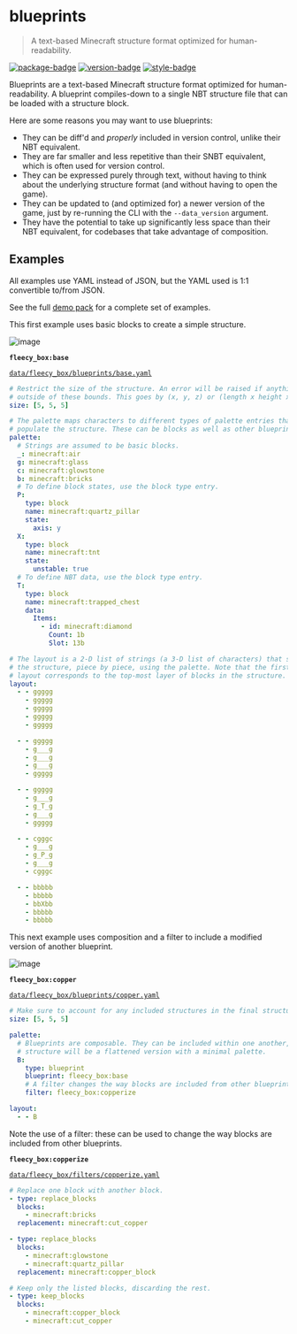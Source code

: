 # blueprints

> A text-based Minecraft structure format optimized for human-readability.

[![package-badge]](https://pypi.python.org/pypi/blueprints/)
[![version-badge]](https://pypi.python.org/pypi/blueprints/)
[![style-badge]](https://github.com/ambv/black)

Blueprints are a text-based Minecraft structure format optimized for human-readability. A blueprint compiles-down to a single NBT structure file that can be loaded with a structure block.

Here are some reasons you may want to use blueprints:

- They can be diff'd and _properly_ included in version control, unlike their NBT equivalent.
- They are far smaller and less repetitive than their SNBT equivalent, which is often used for version control.
- They can be expressed purely through text, without having to think about the underlying structure format (and without having to open the game).
- They can be updated to (and optimized for) a newer version of the game, just by re-running the CLI with the `--data_version` argument.
- They have the potential to take up significantly less space than their NBT equivalent, for codebases that take advantage of composition.

## Examples

All examples use YAML instead of JSON, but the YAML used is 1:1 convertible to/from JSON.

See the full [demo pack](https://github.com/Arcensoth/blueprints/tree/main/tests/datapacks/demo-datapack/data) for a complete set of examples.

This first example uses basic blocks to create a simple structure.

![image](https://user-images.githubusercontent.com/1885643/118862799-20da5f80-b8ac-11eb-9ad3-23b50f251e32.png)

**`fleecy_box:base`**

[`data/fleecy_box/blueprints/base.yaml`](https://github.com/Arcensoth/blueprints/blob/main/tests/datapacks/demo-datapack/data/fleecy_box/blueprints/base.yaml)

```yaml
# Restrict the size of the structure. An error will be raised if anything extends
# outside of these bounds. This goes by (x, y, z) or (length x height x width).
size: [5, 5, 5]

# The palette maps characters to different types of palette entries that describe how to
# populate the structure. These can be blocks as well as other blueprints.
palette:
  # Strings are assumed to be basic blocks.
  _: minecraft:air
  g: minecraft:glass
  c: minecraft:glowstone
  b: minecraft:bricks
  # To define block states, use the block type entry.
  P:
    type: block
    name: minecraft:quartz_pillar
    state:
      axis: y
  X:
    type: block
    name: minecraft:tnt
    state:
      unstable: true
  # To define NBT data, use the block type entry.
  T:
    type: block
    name: minecraft:trapped_chest
    data:
      Items:
        - id: minecraft:diamond
          Count: 1b
          Slot: 13b

# The layout is a 2-D list of strings (a 3-D list of characters) that says how to build
# the structure, piece by piece, using the palette. Note that the first section of the
# layout corresponds to the top-most layer of blocks in the structure.
layout:
  - - ggggg
    - ggggg
    - ggggg
    - ggggg
    - ggggg

  - - ggggg
    - g___g
    - g___g
    - g___g
    - ggggg

  - - ggggg
    - g___g
    - g_T_g
    - g___g
    - ggggg

  - - cgggc
    - g___g
    - g_P_g
    - g___g
    - cgggc

  - - bbbbb
    - bbbbb
    - bbXbb
    - bbbbb
    - bbbbb
```

This next example uses composition and a filter to include a modified version of another blueprint.

![image](https://user-images.githubusercontent.com/1885643/118862891-3c456a80-b8ac-11eb-94a7-763484c12069.png)

**`fleecy_box:copper`**

[`data/fleecy_box/blueprints/copper.yaml`](https://github.com/Arcensoth/blueprints/blob/main/tests/datapacks/demo-datapack/data/fleecy_box/blueprints/copper.yaml)

```yaml
# Make sure to account for any included structures in the final structure.
size: [5, 5, 5]

palette:
  # Blueprints are composable. They can be included within one another, and the final
  # structure will be a flattened version with a minimal palette.
  B:
    type: blueprint
    blueprint: fleecy_box:base
    # A filter changes the way blocks are included from other blueprints.
    filter: fleecy_box:copperize

layout:
  - - B
```

Note the use of a filter: these can be used to change the way blocks are included from other blueprints.

**`fleecy_box:copperize`**

[`data/fleecy_box/filters/copperize.yaml`](https://github.com/Arcensoth/blueprints/blob/main/tests/datapacks/demo-datapack/data/fleecy_box/filters/copperize.yaml)

```yaml
# Replace one block with another block.
- type: replace_blocks
  blocks:
    - minecraft:bricks
  replacement: minecraft:cut_copper

- type: replace_blocks
  blocks:
    - minecraft:glowstone
    - minecraft:quartz_pillar
  replacement: minecraft:copper_block

# Keep only the listed blocks, discarding the rest.
- type: keep_blocks
  blocks:
    - minecraft:copper_block
    - minecraft:cut_copper
```

[package-badge]: https://img.shields.io/pypi/v/blueprints.svg
[version-badge]: https://img.shields.io/pypi/pyversions/blueprints.svg
[style-badge]: https://img.shields.io/badge/code%20style-black-000000.svg
